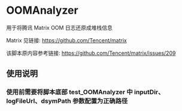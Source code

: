 # OOMAnalyzer
用于将腾讯 Matrix OOM 日志还原成堆栈信息

Matrix 见链接: https://github.com/Tencent/matrix

该脚本原内容参考链接: https://github.com/Tencent/matrix/issues/209

## 使用说明
### 使用前需要将脚本底部 test_OOMAnalyzer 中 inputDir、logFileUrl、dsymPath 参数配置为正确路径
